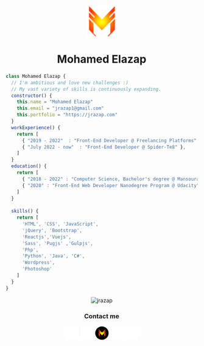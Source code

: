 <div align="center">
  <a href="https://jrazap.com/">
    <img src="./logo.png" height="80px" width="80px">
  </a>
</div>
<div align="center">
  <h1>Mohamed Elazap</h1>
</div>

```javascript
class Mohamed Elazap {
  // I'm ambitious and love new challenges :)
  // My vast variety of skills is continuously expanding.
  constructor() {
    this.name = "Mohamed Elazap"
    this.email = "jrazap1@gmail.com"
    this.portfolio = "https://jrazap.com"
  }
  workExperience() {
    return [
      { "2019 - 2022"  : "Front-End Developer @ Freelancing Platforms" },
      { "July 2022 - now"  : "Front-End Developer @ Spider-Te8" },
    ]      
  }
  education() {
    return [
      { "2018 - 2022" : "Computer Science, Bachelor's degree @ Mansoura University" },
      { "2020" : "Front-End Web Developer Nanodegree Program @ Udacity" }
    ]
  }
  
  skills() {
    return [ 
      'HTML', 'CSS', 'JavaScript',
      'jQuery', 'Bootstrap',
      'Reactjs','Vuejs',
      'Sass', 'Pugjs' ,'Gulpjs',
      'Php', 
      'Python', 'Java', 'C#',
      'Wordpress',
      'Photoshop'
    ]
  }
}
```

<p align="center"><img  align="center" src="https://github-readme-stats.vercel.app/api?username=jrazap&show_icons=true&locale=en&theme=vision-friendly-dark" alt="jrazap" /></p>
<div align="center">
  <span align="center"><h3>Contact me</h3></span>
  <span><a href="https://www.fb.com/jrazap1"><img src="./fb.png" alt="" height="35px" width="35px"></a></span>
  <span><a href="https://www.instagram.com/jrazap/"><img src="./instagram.png" alt="" height="35px" width="35px"></a></span>
  <span><a href="https://jrazap.com/"><img src="./logo02.png" alt="" height="35px" width="35px"></a></span>
  <span><a href="https://www.linkedin.com/in/jrazap/"><img src="./linkedin.png" alt="" height="35px" width="35px"></a></span>
  <span><a href="https://twitter.com/jrazap1"><img src="./twitter.png" alt="" height="35px" width="35px"></a></span>
</div>
